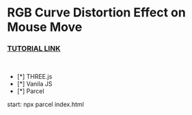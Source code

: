 # RGB Curve Distortion Effect on Mouse Move

### [TUTORIAL LINK](https://youtu.be/V8GnInBUMLo)

<br>

- [*] THREE.js
- [*] Vanila JS
- [*] Parcel

start: npx parcel index.html


